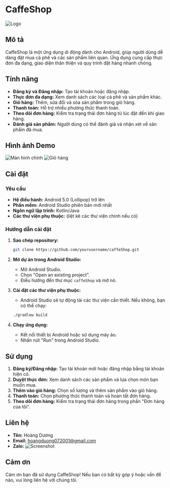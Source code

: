 # CaffeShop

![Logo](path/to/logo.png)

## Mô tả

CaffeShop là một ứng dụng di động dành cho Android, giúp người dùng dễ dàng đặt mua cà phê và các sản phẩm liên quan. Ứng dụng cung cấp thực đơn đa dạng, giao diện thân thiện và quy trình đặt hàng nhanh chóng.

## Tính năng

- **Đăng ký và Đăng nhập:** Tạo tài khoản hoặc đăng nhập.
- **Thực đơn đa dạng:** Xem danh sách các loại cà phê và sản phẩm khác.
- **Giỏ hàng:** Thêm, sửa đổi và xóa sản phẩm trong giỏ hàng.
- **Thanh toán:** Hỗ trợ nhiều phương thức thanh toán.
- **Theo dõi đơn hàng:** Kiểm tra trạng thái đơn hàng từ lúc đặt đến khi giao hàng.
- **Đánh giá sản phẩm:** Người dùng có thể đánh giá và nhận xét về sản phẩm đã mua.

## Hình ảnh Demo

![Màn hình chính](https://github.com/user-attachments/assets/95fae3f5-08a5-4d79-91d4-946eb95ce882) ![Giỏ hàng](https://github.com/user-attachments/assets/139681ad-9c3a-4ab8-aa81-05dd212725c4)

## Cài đặt

### Yêu cầu

- **Hệ điều hành:** Android 5.0 (Lollipop) trở lên
- **Phần mềm:** Android Studio phiên bản mới nhất
- **Ngôn ngữ lập trình:** Kotlin/Java
- **Các thư viện phụ thuộc:** (liệt kê các thư viện chính nếu có)

### Hướng dẫn cài đặt

1. **Sao chép repository:**
    ```bash
    git clone https://github.com/yourusername/caffeShop.git
    ```
2. **Mở dự án trong Android Studio:**
    - Mở Android Studio.
    - Chọn "Open an existing project".
    - Điều hướng đến thư mục `caffeShop` và mở nó.

3. **Cài đặt các thư viện phụ thuộc:**
    - Android Studio sẽ tự động tải các thư viện cần thiết. Nếu không, bạn có thể chạy:
    ```bash
    ./gradlew build
    ```

4. **Chạy ứng dụng:**
    - Kết nối thiết bị Android hoặc sử dụng máy ảo.
    - Nhấn nút "Run" trong Android Studio.

## Sử dụng

1. **Đăng ký/Đăng nhập:** Tạo tài khoản mới hoặc đăng nhập bằng tài khoản hiện có.
2. **Duyệt thực đơn:** Xem danh sách các sản phẩm và lựa chọn món bạn muốn mua.
3. **Thêm vào giỏ hàng:** Chọn số lượng và thêm sản phẩm vào giỏ hàng.
4. **Thanh toán:** Chọn phương thức thanh toán và hoàn tất đơn hàng.
5. **Theo dõi đơn hàng:** Kiểm tra trạng thái đơn hàng trong phần "Đơn hàng của tôi".


## Liên hệ

- **Tên:** Hoàng Dương 
- **Email:** hoangduong072001@gmail.com
- **Zalo:** ![Screenshot](https://drive.google.com/file/d/1vvDrT6ABN709KypManRQEpXwyjefPOhv/view?usp=sharing)

## Cảm ơn

Cảm ơn bạn đã sử dụng CaffeShop! Nếu bạn có bất kỳ góp ý hoặc vấn đề nào, vui lòng liên hệ với chúng tôi.

